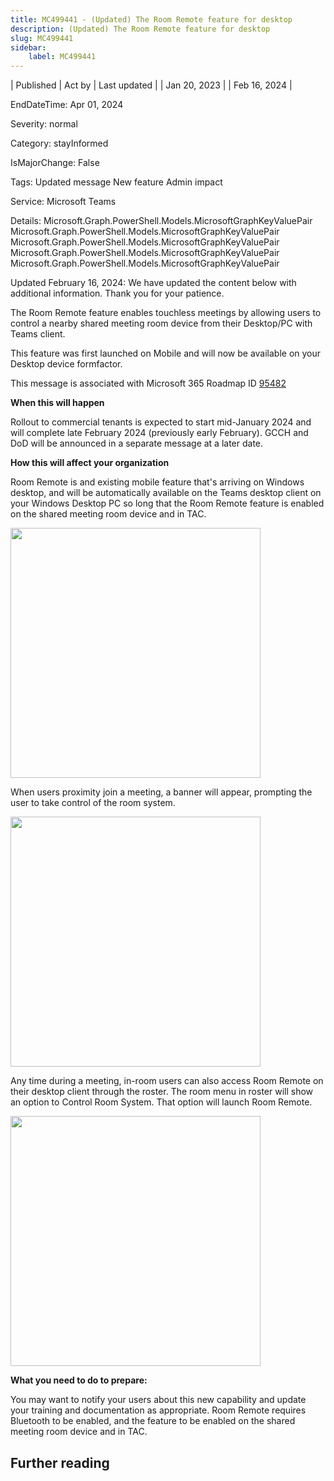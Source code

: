 ```yaml
---
title: MC499441 - (Updated) The Room Remote feature for desktop
description: (Updated) The Room Remote feature for desktop
slug: MC499441
sidebar:
    label: MC499441
---
```


| Published | Act by | Last updated |
| Jan 20, 2023 |  | Feb 16, 2024 |

EndDateTime: Apr 01, 2024

Severity: normal

Category: stayInformed

IsMajorChange: False

Tags: Updated message New feature Admin impact

Service: Microsoft Teams

Details: Microsoft.Graph.PowerShell.Models.MicrosoftGraphKeyValuePair Microsoft.Graph.PowerShell.Models.MicrosoftGraphKeyValuePair Microsoft.Graph.PowerShell.Models.MicrosoftGraphKeyValuePair Microsoft.Graph.PowerShell.Models.MicrosoftGraphKeyValuePair Microsoft.Graph.PowerShell.Models.MicrosoftGraphKeyValuePair

<p style="">Updated February 16, 2024: We have updated the content below with additional information. Thank you for your patience.</p><p style="">The Room Remote feature enables touchless meetings by allowing users to control a nearby shared meeting room device from their Desktop/PC with Teams client.
</p><p style="">This feature was first launched on Mobile and will now be available on your Desktop device formfactor.</p><p>This message is associated with Microsoft 365 Roadmap ID <a href="https://www.microsoft.com/microsoft-365/roadmap?filters=&amp;searchterms=95482" target="_blank">95482</a></p><p><b>When this will happen</b></p><p>Rollout to commercial tenants is expected to start mid-January 2024 and will complete late February 2024 (previously early February). GCCH and DoD will be announced in a separate message at a later date.</p><p><b>How this will affect your organization</b></p><p>Room Remote is and existing mobile feature that's arriving on Windows desktop, and will be automatically available on the Teams desktop client on your Windows Desktop PC so long that the Room Remote feature is enabled on the shared meeting room device and in TAC. 
</p><p><img src="https://img-prod-cms-rt-microsoft-com.akamaized.net/cms/api/am/imageFileData/RW1fJYX?ver=fd07" style="width: 400px;"><br></p><p>When users proximity join a meeting, a banner will appear, prompting the user to take control of the room system. 
</p><p><img src="https://img-prod-cms-rt-microsoft-com.akamaized.net/cms/api/am/imageFileData/RW1fHen?ver=feb5" style="width: 400px;"><br></p><p>Any time during a meeting, in-room users can also access Room Remote on their desktop client through the roster. The room menu in roster will show an option to Control Room System. That option will launch Room Remote.
</p><p><img src="https://img-prod-cms-rt-microsoft-com.akamaized.net/cms/api/am/imageFileData/RW1fCdK?ver=7a1f" style="width: 400px;"><br></p><p><b>What you need to do to prepare:</b>
</p><p>You may want to notify your users about this new capability and update your training and documentation as appropriate. Room Remote requires Bluetooth to be enabled, and the feature to be enabled on the shared meeting room device and in TAC.
</p>

## Further reading
